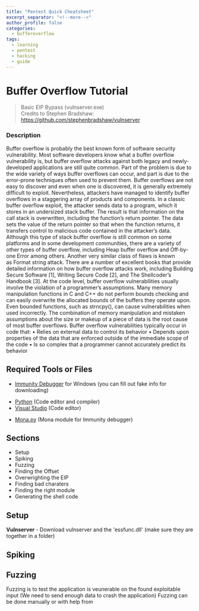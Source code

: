 ```yaml
---
title: "Pentest Quick Cheatsheet"
excerpt_separator: "<!--more-->"
author_profile: false
categories:
  - bufferoverflow
tags:
  - learning
  - pentest
  - hacking
  - guide
---
```


# Buffer Overflow Tutorial 
> Basic EIP Bypass (vulnserver.exe)    
> Credits to Stephen Bradshaw: https://github.com/stephenbradshaw/vulnserver

### Description
Buffer overflow is probably the best known form of software security vulnerability. Most software developers know what a buffer overflow vulnerability is, but buffer overflow attacks against both legacy and newly-developed applications are still quite common. Part of the problem is due to the wide variety of ways buffer overflows can occur, and part is due to the error-prone techniques often used to prevent them.
Buffer overflows are not easy to discover and even when one is discovered, it is generally extremely difficult to exploit. Nevertheless, attackers have managed to identify buffer overflows in a staggering array of products and components.
In a classic buffer overflow exploit, the attacker sends data to a program, which it stores in an undersized stack buffer. The result is that information on the call stack is overwritten, including the function’s return pointer. The data sets the value of the return pointer so that when the function returns, it transfers control to malicious code contained in the attacker’s data.
Although this type of stack buffer overflow is still common on some platforms and in some development communities, there are a variety of other types of buffer overflow, including Heap buffer overflow and Off-by-one Error among others. Another very similar class of flaws is known as Format string attack. There are a number of excellent books that provide detailed information on how buffer overflow attacks work, including Building Secure Software [1], Writing Secure Code [2], and The Shellcoder’s Handbook [3].
At the code level, buffer overflow vulnerabilities usually involve the violation of a programmer’s assumptions. Many memory manipulation functions in C and C++ do not perform bounds checking and can easily overwrite the allocated bounds of the buffers they operate upon. Even bounded functions, such as strncpy(), can cause vulnerabilities when used incorrectly. The combination of memory manipulation and mistaken assumptions about the size or makeup of a piece of data is the root cause of most buffer overflows.
Buffer overflow vulnerabilities typically occur in code that:
• Relies on external data to control its behavior
• Depends upon properties of the data that are enforced outside of the immediate scope of the code
• Is so complex that a programmer cannot accurately predict its behavior


## Required Tools or Files
* [Immunity Debugger](https://debugger.immunityinc.com/ID_register.py) for Windows  (you can fill out fake info for downloading)
- [Python](https://www.python.org/downloads/) (Code editor and compiler)
- [Visual Studio](https://visualstudio.microsoft.com/) (Code editor)
* [Mona.py](https://github.com/corelan/mona) (Mona module for Immunity debugger)

## Sections
* Setup
* Spiking
* Fuzzing
* Finding the Offset
* Overwrighting the EIP
* Finding bad charaters
* Finding the right module
* Generating the shell code

## Setup
**Vulnserver** - Download vulnserver and the 'essfunc.dll' (make sure they are together in a folder)

## Spiking


## Fuzzing
Fuzzing is to test the application is veunerable on the found exploitable input (We need to send enough data to crash the application)
Fuzzing can be done manually or with help from 


